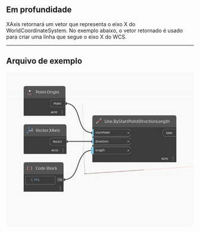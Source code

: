 ## Em profundidade
XAxis retornará um vetor que representa o eixo X do WorldCoordinateSystem. No exemplo abaixo, o vetor retornado é usado para criar uma linha que segue o eixo X do WCS.
___
## Arquivo de exemplo

![XAxis](./Autodesk.DesignScript.Geometry.Vector.XAxis_img.jpg)

